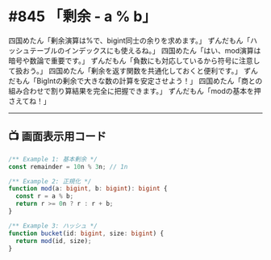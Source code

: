 # #845 「剰余 - a % b」

四国めたん「剰余演算は%で、bigint同士の余りを求めます。」
ずんだもん「ハッシュテーブルのインデックスにも使えるね。」
四国めたん「はい、mod演算は暗号や数論で重要です。」
ずんだもん「負数にも対応しているから符号に注意して扱おう。」
四国めたん「剰余を返す関数を共通化しておくと便利です。」
ずんだもん「BigIntの剰余で大きな数の計算を安定させよう！」
四国めたん「商との組み合わせで割り算結果を完全に把握できます。」
ずんだもん「modの基本を押さえてね！」

---

## 📺 画面表示用コード

```typescript
/** Example 1: 基本剰余 */
const remainder = 10n % 3n; // 1n

/** Example 2: 正規化 */
function mod(a: bigint, b: bigint): bigint {
  const r = a % b;
  return r >= 0n ? r : r + b;
}

/** Example 3: ハッシュ */
function bucket(id: bigint, size: bigint) {
  return mod(id, size);
}
```
